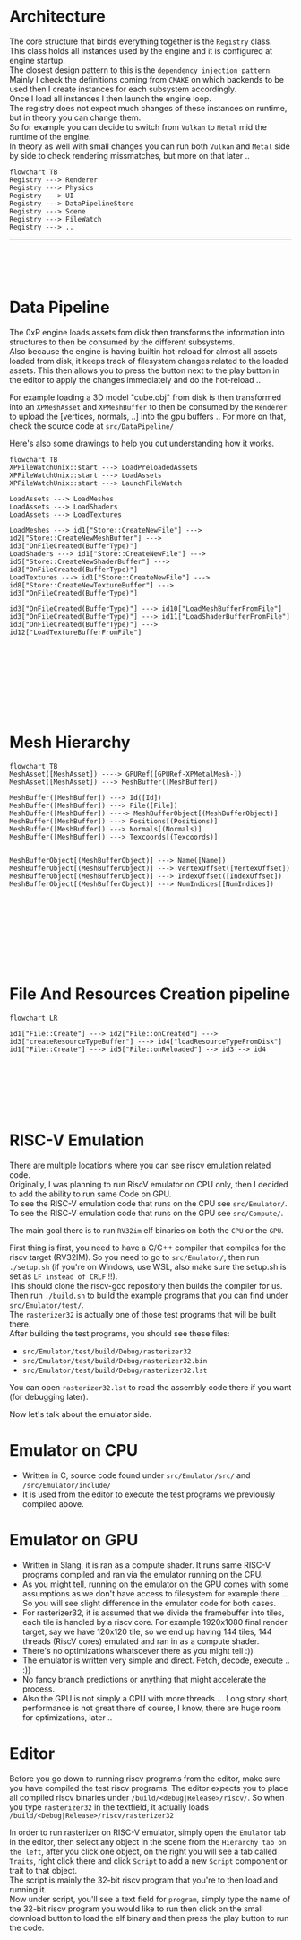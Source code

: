 # Architecture

The core structure that binds everything together is the `Registry` class. \
This class holds all instances used by the engine and it is configured at engine startup. \
The closest design pattern to this is the `dependency injection pattern`. \
Mainly I check the definitions coming from `CMAKE` on which backends to be used then I create instances for each subsystem accordingly. \
Once I load all instances I then launch the engine loop. \
The registry does not expect much changes of these instances on runtime, but in theory you can change them. \
So for example you can decide to switch from `Vulkan` to `Metal` mid the runtime of the engine. \
In theory as well with small changes you can run both `Vulkan` and `Metal` side by side to check rendering missmatches, but more on that later ..  

```mermaid
flowchart TB
Registry ---> Renderer
Registry ---> Physics
Registry ---> UI
Registry ---> DataPipelineStore
Registry ---> Scene
Registry ---> FileWatch
Registry ---> ..
```

---
<br>
<br>
<br>

# Data Pipeline
The 0xP engine loads assets fom disk then transforms the information into structures to then be consumed by the different subsystems. \
Also because the engine is having builtin hot-reload for almost all assets loaded from disk, it keeps track of filesystem changes related to the loaded assets.
This then allows you to press the button next to the play button in the editor to apply the changes immediately and do the hot-reload ..

For example loading a 3D model "cube.obj" from disk is then transformed into an `XPMeshAsset` and `XPMeshBuffer` to then be consumed by the `Renderer` to upload the [vertices, normals, ..] into the gpu buffers ..
For more on that, check the source code at `src/DataPipeline/`

Here's also some drawings to help you out understanding how it works.

```mermaid
flowchart TB
XPFileWatchUnix::start ---> LoadPreloadedAssets
XPFileWatchUnix::start ---> LoadAssets
XPFileWatchUnix::start ---> LaunchFileWatch

LoadAssets ---> LoadMeshes
LoadAssets ---> LoadShaders
LoadAssets ---> LoadTextures

LoadMeshes ---> id1["Store::CreateNewFile"] ---> id2["Store::CreateNewMeshBuffer"] ---> id3["OnFileCreated(BufferType)"]
LoadShaders ---> id1["Store::CreateNewFile"] ---> id5["Store::CreateNewShaderBuffer"] ---> id3["OnFileCreated(BufferType)"]
LoadTextures ---> id1["Store::CreateNewFile"] ---> id8["Store::CreateNewTextureBuffer"] ---> id3["OnFileCreated(BufferType)"]

id3["OnFileCreated(BufferType)"] ---> id10["LoadMeshBufferFromFile"]
id3["OnFileCreated(BufferType)"] ---> id11["LoadShaderBufferFromFile"]
id3["OnFileCreated(BufferType)"] ---> id12["LoadTextureBufferFromFile"]
```

<br />
<br />
<br />
<br />
<br />
<br />
<br />

# Mesh Hierarchy

```mermaid
flowchart TB
MeshAsset([MeshAsset]) ----> GPURef([GPURef-XPMetalMesh-])
MeshAsset([MeshAsset]) ---> MeshBuffer([MeshBuffer])

MeshBuffer([MeshBuffer]) ---> Id([Id])
MeshBuffer([MeshBuffer]) ---> File([File])
MeshBuffer([MeshBuffer]) ----> MeshBufferObject[(MeshBufferObject)]
MeshBuffer([MeshBuffer]) ---> Positions[(Positions)]
MeshBuffer([MeshBuffer]) ---> Normals[(Normals)]
MeshBuffer([MeshBuffer]) ---> Texcoords[(Texcoords)]


MeshBufferObject[(MeshBufferObject)] ---> Name([Name])
MeshBufferObject[(MeshBufferObject)] ---> VertexOffset([VertexOffset])
MeshBufferObject[(MeshBufferObject)] ---> IndexOffset([IndexOffset])
MeshBufferObject[(MeshBufferObject)] ---> NumIndices([NumIndices])
```

<br />
<br />
<br />
<br />
<br />
<br />
<br />

# File And Resources Creation pipeline

```mermaid
flowchart LR

id1["File::Create"] ---> id2["File::onCreated"] ---> id3["createResourceTypeBuffer"] ---> id4["loadResourceTypeFromDisk"]
id1["File::Create"] ---> id5["File::onReloaded"] --> id3 --> id4
```

<br>
<br>
<br>
<br>
<br>

# RISC-V Emulation
There are multiple locations where you can see riscv emulation related code. \
Originally, I was planning to run RiscV emulator on CPU only, then I decided to add the ability to run same Code on GPU. \
To see the RISC-V emulation code that runs on the CPU see `src/Emulator/`.\
To see the RISC-V emulation code that runs on the GPU see `src/Compute/`.

The main goal there is to run `RV32im` elf binaries on both the `CPU` or the `GPU`.

First thing is first, you need to have a C/C++ compiler that compiles for the riscv target (RV32IM).
So you need to go to `src/Emulator/`, then run `./setup.sh`
(if you're on Windows, use WSL, also make sure the setup.sh is set as `LF instead of CRLF` !!). \
This should clone the riscv-gcc repository then builds the compiler for us. \
Then run `./build.sh` to build the example programs that you can find under `src/Emulator/test/`. \
The `rasterizer32` is actually one of those test programs that will be built there. \
After building the test programs, you should see these files:
- `src/Emulator/test/build/Debug/rasterizer32`
- `src/Emulator/test/build/Debug/rasterizer32.bin`
- `src/Emulator/test/build/Debug/rasterizer32.lst`

You can open `rasterizer32.lst` to read the assembly code there if you want (for debugging later).

Now let's talk about the emulator side.

# Emulator on CPU
- Written in C, source code found under `src/Emulator/src/` and `/src/Emulator/include/`
- It is used from the editor to execute the test programs we previously compiled above. 

# Emulator on GPU
- Written in Slang, it is ran as a compute shader. It runs same RISC-V programs compiled and ran via the emulator running on the CPU.
- As you might tell, running on the emulator on the GPU comes with some assumptions as we don't have access to filesystem for example there ... So you will see slight difference in the emulator code for both cases.
- For rasterizer32, it is assumed that we divide the framebuffer into tiles, each tile is handled by a riscv core. For example 1920x1080 final render target, say we have 120x120 tile, so we end up having 144 tiles, 144 threads (RiscV cores) emulated and ran in as a compute shader.
- There's no optimizations whatsoever there as you might tell :))
- The emulator is written very simple and direct. Fetch, decode, execute .. :))
- No fancy branch predictions or anything that might accelerate the process.
- Also the GPU is not simply a CPU with more threads ... Long story short, performance is not great there of course, I know, there are huge room for optimizations, later ..

# Editor
Before you go down to running riscv programs from the editor, make sure you have compiled the test riscv programs. The editor expects you to place all compiled riscv binaries under `/build/<debug|Release>/riscv/`. So when you type `rasterizer32` in the textfield, it actually loads `/build/<Debug|Release>/riscv/rasterizer32`

In order to run rasterizer on RISC-V emulator, simply open the `Emulator` tab in the editor, then select any object in the scene from the `Hierarchy tab on the left`, after you click one object, on the right you will see a tab called `Traits`, right click there and click `Script` to add a new `Script` component or trait to that object. \
The script is mainly the 32-bit riscv program that you're to then load and running it. \
Now under script, you'll see a text field for `program`, simply type the name of the 32-bit riscv program you would like to run then click on the small download button to load the elf binary and then press the play button to run the code. 